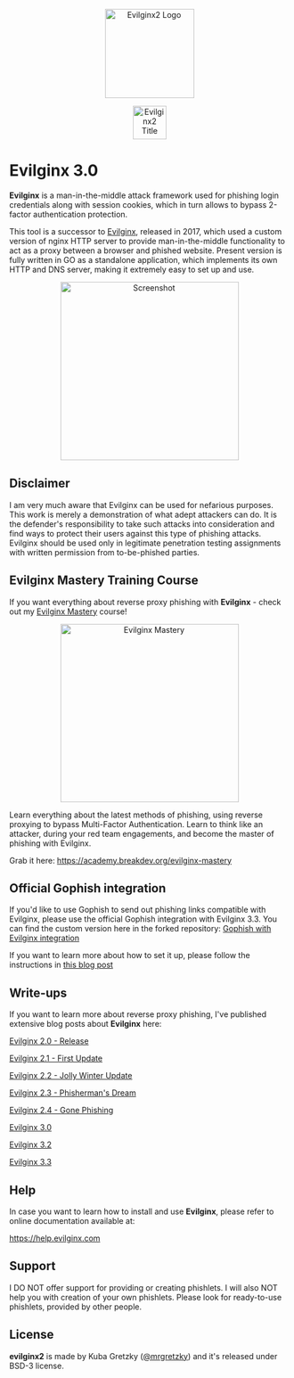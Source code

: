 <p align="center">
  <img alt="Evilginx2 Logo" src="https://raw.githubusercontent.com/kgretzky/evilginx2/master/media/img/evilginx2-logo-512.png" height="160" />
  <p align="center">
    <img alt="Evilginx2 Title" src="https://raw.githubusercontent.com/kgretzky/evilginx2/master/media/img/evilginx2-title-black-512.png" height="60" />
  </p>
</p>

# Evilginx 3.0

**Evilginx** is a man-in-the-middle attack framework used for phishing login credentials along with session cookies, which in turn allows to bypass 2-factor authentication protection.

This tool is a successor to [Evilginx](https://github.com/kgretzky/evilginx), released in 2017, which used a custom version of nginx HTTP server to provide man-in-the-middle functionality to act as a proxy between a browser and phished website.
Present version is fully written in GO as a standalone application, which implements its own HTTP and DNS server, making it extremely easy to set up and use.

<p align="center">
  <img alt="Screenshot" src="https://raw.githubusercontent.com/kgretzky/evilginx2/master/media/img/screen.png" height="320" />
</p>

## Disclaimer

I am very much aware that Evilginx can be used for nefarious purposes. This work is merely a demonstration of what adept attackers can do. It is the defender's responsibility to take such attacks into consideration and find ways to protect their users against this type of phishing attacks. Evilginx should be used only in legitimate penetration testing assignments with written permission from to-be-phished parties.

## Evilginx Mastery Training Course

If you want everything about reverse proxy phishing with **Evilginx** - check out my [Evilginx Mastery](https://academy.breakdev.org/evilginx-mastery) course!

<p align="center">
  <a href="https://academy.breakdev.org/evilginx-mastery"><img alt="Evilginx Mastery" src="https://raw.githubusercontent.com/kgretzky/evilginx2/master/media/img/evilginx_mastery.jpg" height="320" /></a>
</p>

Learn everything about the latest methods of phishing, using reverse proxying to bypass Multi-Factor Authentication. Learn to think like an attacker, during your red team engagements, and become the master of phishing with Evilginx.

Grab it here:
https://academy.breakdev.org/evilginx-mastery

## Official Gophish integration

If you'd like to use Gophish to send out phishing links compatible with Evilginx, please use the official Gophish integration with Evilginx 3.3.
You can find the custom version here in the forked repository: [Gophish with Evilginx integration](https://github.com/kgretzky/gophish/)

If you want to learn more about how to set it up, please follow the instructions in [this blog post](https://breakdev.org/evilginx-3-3-go-phish/)

## Write-ups

If you want to learn more about reverse proxy phishing, I've published extensive blog posts about **Evilginx** here:

[Evilginx 2.0 - Release](https://breakdev.org/evilginx-2-next-generation-of-phishing-2fa-tokens)

[Evilginx 2.1 - First Update](https://breakdev.org/evilginx-2-1-the-first-post-release-update/)

[Evilginx 2.2 - Jolly Winter Update](https://breakdev.org/evilginx-2-2-jolly-winter-update/)

[Evilginx 2.3 - Phisherman's Dream](https://breakdev.org/evilginx-2-3-phishermans-dream/)

[Evilginx 2.4 - Gone Phishing](https://breakdev.org/evilginx-2-4-gone-phishing/)

[Evilginx 3.0](https://breakdev.org/evilginx-3-0-evilginx-mastery/)

[Evilginx 3.2](https://breakdev.org/evilginx-3-2/)

[Evilginx 3.3](https://breakdev.org/evilginx-3-3-go-phish/)

## Help

In case you want to learn how to install and use **Evilginx**, please refer to online documentation available at:

https://help.evilginx.com

## Support

I DO NOT offer support for providing or creating phishlets. I will also NOT help you with creation of your own phishlets. Please look for ready-to-use phishlets, provided by other people.

## License

**evilginx2** is made by Kuba Gretzky ([@mrgretzky](https://twitter.com/mrgretzky)) and it's released under BSD-3 license.
